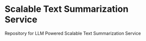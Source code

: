 # Scalable Text Summarization Service
Repository for LLM Powered Scalable Text Summarization Service
